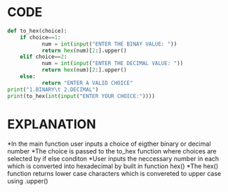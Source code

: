 # CODE
```python
def to_hex(choice):
    if choice==1:
           num = int(input("ENTER THE BINAY VALUE: "))
           return hex(num)[2:].upper()
    elif choice==2:
           num = int(input("ENTER THE DECIMAL VALUE: "))
           return hex(num)[2:].upper()
    else:
           return "ENTER A VALID CHOICE"
print("1.BINARY\t 2.DECIMAL")  
print(to_hex(int(input("ENTER YOUR CHOICE:"))))
```

# EXPLANATION
  *In the main function user inputs a choice of eigther binary or decimal number
  *The choice is passed to the to_hex function where choices are selected by if else conditon
  *User inputs the neccessary number in each which is converted into hexadecimal by built in function hex()
  *The hex() function returns lower case characters which is convereted to upper case using .upper()
